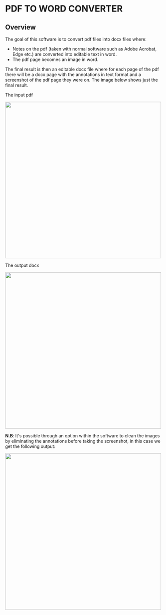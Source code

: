 # PDF TO WORD CONVERTER
## Overview
The goal of this software is to convert pdf files into docx files where:

 - Notes on the pdf (taken with normal software such as Adobe Acrobat,
   Edge etc.) are converted into editable text in word. 
- The pdf page becomes an image in word.

The final result is then an editable docx file where for each page of the pdf there will be a docx page with the annotations in text format and a screenshot of the pdf page they were on.
The image below shows just the final result.


The input pdf


<img src="https://github.com/RenatoEsposito1999/PDF-to-Docx-converter-with-annotations/blob/main/Resources/pdf%20input.png" width="500" height="500">


The output docx


<img src="https://github.com/RenatoEsposito1999/PDF-to-Docx-converter-with-annotations/blob/main/Resources/docx%20output.png" width="500" height="500">

**N.B**: It's possible through an option within the software to clean the images by eliminating the annotations before taking the screenshot, in this case we get the following output:

<img src="https://github.com/RenatoEsposito1999/PDF-to-Docx-converter-with-annotations/blob/main/Resources/docxoutputwithoutannots.png" width="500" height="500">
